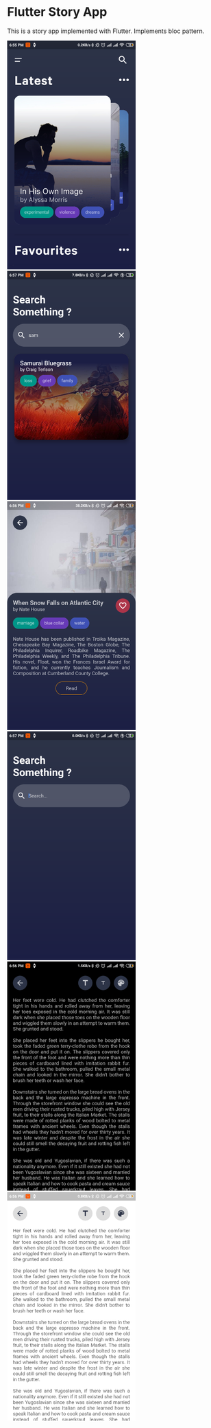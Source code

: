 # Flutter Story App
This is a story app implemented with Flutter.
Implements bloc pattern.


<img src="assets/Screenshot_2.png" width="300"/> <img src="assets/Screenshot_6.png" width="300"/> <img src="assets/Screenshot_1.png" width="300">
<img src="assets/Screenshot_3.png" width="300"/> <img src="assets/Screenshot_5.png" width="300"> <img src="assets/Screenshot_4.png" width="300"/>
